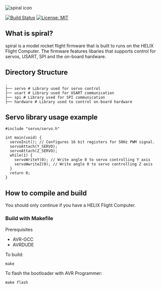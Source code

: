 ![spiral icon](https://i.imgur.com/8JeVKCG.png)

[![Build Status](https://travis-ci.com/akilhylton/spiral.svg?token=Mhdf3XXByqN3Nb1swBdo&branch=master)](https://travis-ci.com/akilhylton/spiral)
[![License: MIT](https://img.shields.io/badge/License-MIT-yellow.svg)](https://opensource.org/licenses/MIT)
## What is spiral?
spiral is a model rocket flight firmware that is built to runs on the HELIX Flight Computer. The firmware features libaries that supports control for servos, USART, SPI and the on-board hardware. 

Directory Structure
------
    .
    ├── servo # Library used for servo control
    ├── usart # Library used for USART communication
    ├── spi # Library used for SPI communication
    ├── hardware # Library used to control on-board hardware 


## Servo library usage example
```
#include "servo/servo.h"

int main(void) {
  servoInit(); // Configures 16 bit registers for 50Hz PWM signal.
  servoAttach(Y_SERVO); 
  servoAttach(Z_SERVO);
  while(1) {
    servoWriteY(0); // Write angle 0 to servo controlling Y axis
    servoWwriteZ(0); // Write angle 0 to servo controlling Z axis
  }
  return 0;
}
```

## How to compile and build
You should only continue if you have a HELIX Flight Computer.
### Build with Makefile

Prerequisites
- AVR-GCC
- AVRDUDE

To build:
```
make
```

To flash the bootloader with AVR Programmer:
```
make flash
```
